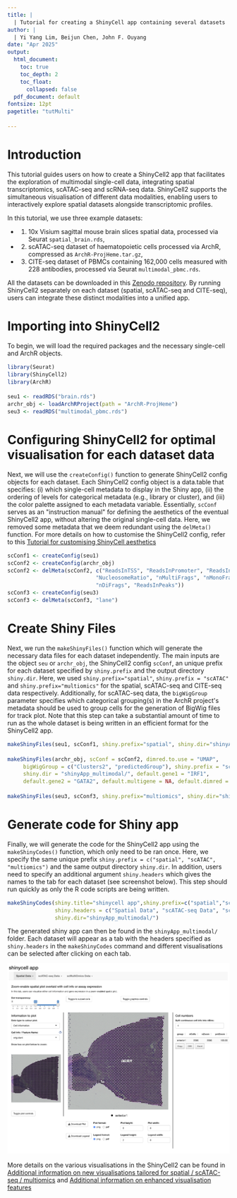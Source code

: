 ```yaml
---
title: | 
  | Tutorial for creating a ShinyCell app containing several datasets
author: |
  | Yi Yang Lim, Beijun Chen, John F. Ouyang
date: "Apr 2025"
output:
  html_document: 
    toc: true
    toc_depth: 2
    toc_float: 
      collapsed: false
  pdf_document: default
fontsize: 12pt
pagetitle: "tutMulti"

---
```



# Introduction
This tutorial guides users on how to create a ShinyCell2 app that facilitates 
the exploration of multimodal single-cell data, integrating spatial 
transcriptomics, scATAC-seq and scRNA-seq data. ShinyCell2 supports the 
simultaneous visualisation of different data modalities, enabling users to 
interactively explore spatial datasets alongside transcriptomic profiles. 

In this tutorial, we use three example datasets: 

- 1) 10x Visium sagittal mouse brain slices spatial data, processed via Seurat `spatial_brain.rds`,
- 2) scATAC-seq dataset of haematopoietic cells processed via ArchR, compressed as `ArchR-ProjHeme.tar.gz`, 
- 3) CITE-seq dataset of PBMCs containing 162,000 cells measured with 228 antibodies, processed via Seurat `multimodal_pbmc.rds`. 

All the datasets can be downloaded in this [Zenodo repository](https://zenodo.org/records/15162323). 
By running ShinyCell2 separately on each dataset (spatial, scATAC-seq and CITE-seq), 
users can integrate these distinct modalities into a unified app. 

# Importing into ShinyCell2
To begin, we will load the required packages and the necessary single-cell and ArchR objects.
```r
library(Seurat)
library(ShinyCell2)
library(ArchR)

seu1 <- readRDS("brain.rds")
archr_obj <- loadArchRProject(path = "ArchR-ProjHeme") 
seu3 <- readRDS("multimodal_pbmc.rds")
```

# Configuring ShinyCell2 for optimal visualisation for each dataset data
Next, we will use the `createConfig()` function to generate ShinyCell2 config 
objects for each dataset. Each ShinyCell2 config object is a data.table that 
specifies: (i) which single-cell metadata to display in the Shiny app, (ii) the 
ordering of levels for categorical metadata (e.g., library or cluster), and 
(iii) the color palette assigned to each metadata variable. Essentially, 
`scConf` serves as an "instruction manual" for defining the aesthetics of the 
eventual ShinyCell2 app, without altering the original single-cell data. Here, 
we removed some metadata that we deem redundant using the `delMeta()` function. 
For more details on how to customise the ShinyCell2 config, refer to this 
[Tutorial for customising ShinyCell aesthetics](
https://htmlpreview.github.io/?https://github.com/the-ouyang-lab/ShinyCell2-tutorial/master/docs/aesthetics.html)

```r
scConf1 <- createConfig(seu1)
scConf2 <- createConfig(archr_obj)
scConf2 <- delMeta(scConf2, c("ReadsInTSS", "ReadsInPromoter", "ReadsInBlacklist",
                            "NucleosomeRatio", "nMultiFrags", "nMonoFrags", "nFrags",
                            "nDiFrags", "ReadsInPeaks")) 
scConf3 <- createConfig(seu3)
scConf3 <- delMeta(scConf3, "lane")
```

# Create Shiny Files
Next, we run the `makeShinyFiles()` function which will generate the necessary 
data files for each dataset independently. The main inputs are the object `seu` 
or `archr_obj`, the ShinyCell2 config `scConf`, an unique prefix for each 
dataset specified by `shiny.prefix` and the output directory `shiny.dir`. 
Here, we used `shiny.prefix="spatial"`, `shiny.prefix = "scATAC"` and 
`shiny.prefix="multiomics"` for the spatial, scATAC-seq and CITE-seq data 
respectively. Additionally, for scATAC-seq data, the `bigWigGroup` parameter 
specifies which categorical grouping(s) in the ArchR project's metadata should 
be used to group cells for the generation of BigWig files for track plot.
Note that this step can take a substantial amount of time to run as the whole 
dataset is being written in an efficient format for the ShinyCell2 app.

```r
makeShinyFiles(seu1, scConf1, shiny.prefix="spatial", shiny.dir="shinyApp_multimodal/")

makeShinyFiles(archr_obj, scConf = scConf2, dimred.to.use = "UMAP", 
     bigWigGroup = c("Clusters2", "predictedGroup"), shiny.prefix = "scATAC",
     shiny.dir = "shinyApp_multimodal/", default.gene1 = "IRF1", 
     default.gene2 = "GATA2", default.multigene = NA, default.dimred = NA)
     
makeShinyFiles(seu3, scConf3, shiny.prefix="multiomics", shiny.dir="shinyApp_multimodal/")
```

# Generate code for Shiny app
Finally, we will generate the code for the ShinyCell2 app using the 
`makeShinyCodes()` function, which only need to be ran once. Here, we specify 
the same unique prefix `shiny.prefix = c("spatial", "scATAC", "multiomics")` and 
the same output directory `shiny.dir`. In addition, users need to specify an 
additional argument `shiny.headers` which gives the names to the tab for each 
dataset (see screenshot below). This step should run quickly as only the R code 
scripts are being written.

```r
makeShinyCodes(shiny.title="shinycell app",shiny.prefix=c("spatial","scATAC","multiomics"),
               shiny.headers = c("Spatial Data", "scATAC-seq Data", "scMultiOmics Data"),
               shiny.dir="shinyApp_multimodal/")

```
The generated shiny app can then be found in the `shinyApp_multimodal/` folder. 
Each dataset will appear as a tab with the headers specified as `shiny.headers` 
in the `makeShinyCodes` command and different visualisations can be selected 
after clicking on each tab.

![](images/tutMulti_interface.png)

More details on the various visualisations in the ShinyCell2 can be found in 
[Additional information on new visualisations tailored for spatial / scATAC-seq / multiomics](
https://htmlpreview.github.io/?https://github.com/the-ouyang-lab/ShinyCell2-tutorial/master/docs/addNewVis.html) and 
[Additional information on enhanced visualisation features](
https://htmlpreview.github.io/?https://github.com/the-ouyang-lab/ShinyCell2-tutorial/master/docs/addEnhanVis.html)



